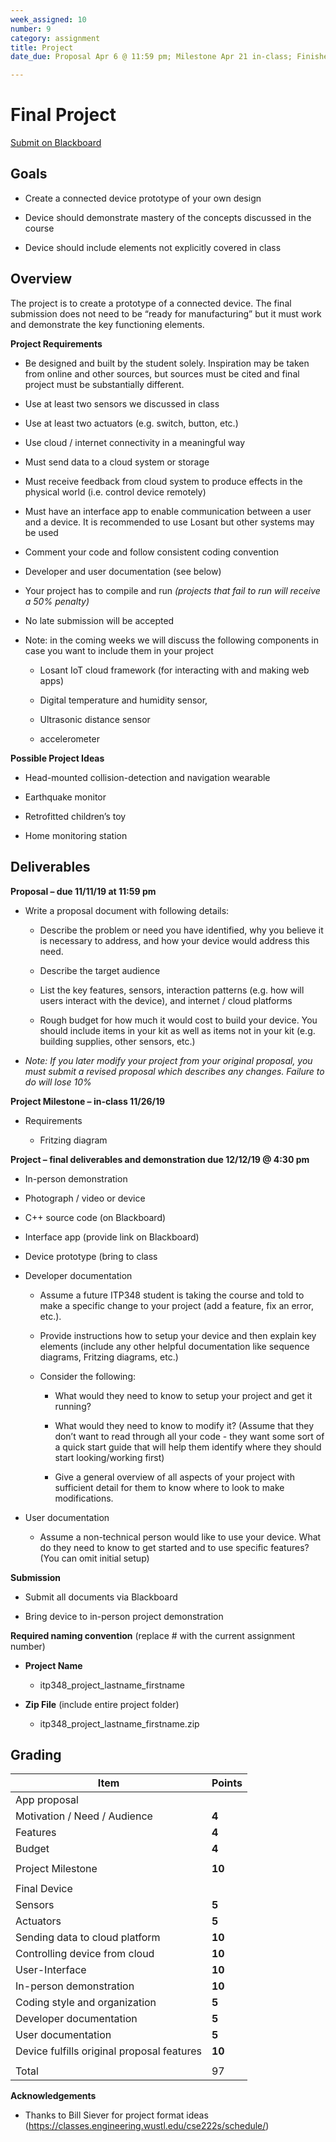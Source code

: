 ```yaml
---
week_assigned: 10
number: 9
category: assignment
title: Project
date_due: Proposal Apr 6 @ 11:59 pm; Milestone Apr 21 in-class; Finished device and presentation May 7 during final exam time

---
```


Final Project
=============

[Submit on Blackboard](https://blackboard.usc.edu/)

Goals
-----

-   Create a connected device prototype of your own design

-   Device should demonstrate mastery of the concepts discussed in the course

-   Device should include elements not explicitly covered in class

Overview
--------

The project is to create a prototype of a connected device. The final submission
does not need to be “ready for manufacturing” but it must work and demonstrate
the key functioning elements.

**Project Requirements**

-   Be designed and built by the student solely. Inspiration may be taken from
    online and other sources, but sources must be cited and final project must
    be substantially different.

-   Use at least two sensors we discussed in class

-   Use at least two actuators (e.g. switch, button, etc.)

-   Use cloud / internet connectivity in a meaningful way

-   Must send data to a cloud system or storage

-   Must receive feedback from cloud system to produce effects in the physical
    world (i.e. control device remotely)

-   Must have an interface app to enable communication between a user and a
    device. It is recommended to use Losant but other systems may be used

-   Comment your code and follow consistent coding convention

-   Developer and user documentation (see below)

-   Your project has to compile and run *(projects that fail to run will receive
    a 50% penalty)*

-   No late submission will be accepted

-   Note: in the coming weeks we will discuss the following components in case
    you want to include them in your project

    -   Losant IoT cloud framework (for interacting with and making web apps)

    -   Digital temperature and humidity sensor,

    -   Ultrasonic distance sensor

    -   accelerometer

**Possible Project Ideas**

-   Head-mounted collision-detection and navigation wearable

-   Earthquake monitor

-   Retrofitted children’s toy

-   Home monitoring station

Deliverables
------------

**Proposal – due 11/11/19 at 11:59 pm**

-   Write a proposal document with following details:

    -   Describe the problem or need you have identified, why you believe it is
        necessary to address, and how your device would address this need.

    -   Describe the target audience

    -   List the key features, sensors, interaction patterns (e.g. how will
        users interact with the device), and internet / cloud platforms

    -   Rough budget for how much it would cost to build your device. You should
        include items in your kit as well as items not in your kit (e.g.
        building supplies, other sensors, etc.)

-   *Note: If you later modify your project from your original proposal, you
    must submit a revised proposal which describes any changes. Failure to do
    will lose 10%*

**Project Milestone – in-class 11/26/19**

-   Requirements

    -   Fritzing diagram

**Project – final deliverables and demonstration due 12/12/19 \@ 4:30 pm**

-   In-person demonstration

-   Photograph / video or device

-   C++ source code (on Blackboard)

-   Interface app (provide link on Blackboard)

-   Device prototype (bring to class

-   Developer documentation

    -   Assume a future ITP348 student is taking the course and told to make a
        specific change to your project (add a feature, fix an error, etc.).

    -   Provide instructions how to setup your device and then explain key
        elements (include any other helpful documentation like sequence
        diagrams, Fritzing diagrams, etc.)

    -   Consider the following:

        -   What would they need to know to setup your project and get it
            running?

        -   What would they need to know to modify it? (Assume that they don’t
            want to read through all your code - they want some sort of a quick
            start guide that will help them identify where they should start
            looking/working first)

        -   Give a general overview of all aspects of your project with
            sufficient detail for them to know where to look to make
            modifications.

-   User documentation

    -   Assume a non-technical person would like to use your device. What do
        they need to know to get started and to use specific features? (You can
        omit initial setup)

**Submission**

-   Submit all documents via Blackboard

-   Bring device to in-person project demonstration

**Required naming convention** (replace \# with the current assignment number)

-   **Project Name**

    -   itp348_project_lastname_firstname

-   **Zip File** (include entire project folder)

    -   itp348_project_lastname_firstname.zip

Grading
-------

| Item                                       | Points |
|--------------------------------------------|--------|
| App proposal                               |        |
| Motivation / Need / Audience               | **4**  |
| Features                                   | **4**  |
| Budget                                     | **4**  |
|                                            |        |
| Project Milestone                          | **10** |
|                                            |        |
| Final Device                               |        |
| Sensors                                    | **5**  |
| Actuators                                  | **5**  |
| Sending data to cloud platform             | **10** |
| Controlling device from cloud              | **10** |
| User-Interface                             | **10** |
| In-person demonstration                    | **10** |
| Coding style and organization              | **5**  |
| Developer documentation                    | **5**  |
| User documentation                         | **5**  |
| Device fulfills original proposal features | **10** |
|                                            |        |
| Total                                      | 97     |

**Acknowledgements**

-   Thanks to Bill Siever for project format ideas
    (<https://classes.engineering.wustl.edu/cse222s/schedule/>)
